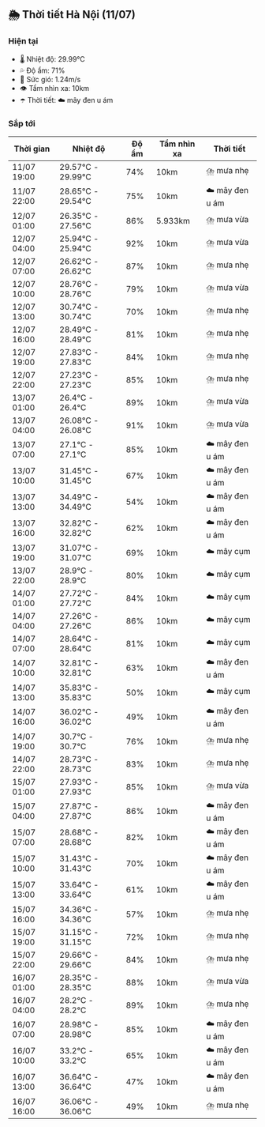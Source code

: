 ## 🌦️ Thời tiết Hà Nội (11/07)

### Hiện tại

- 🌡️ Nhiệt độ: 29.99℃
- 💦 Độ ẩm: 71%
- 💨 Sức gió: 1.24m/s
- 👁️ Tầm nhìn xa: 10km
- ☂️ Thời tiết: ☁️ mây đen u ám

### Sắp tới

| Thời gian | Nhiệt độ | Độ ẩm | Tầm nhìn xa | Thời tiết |
| --- | --- | --- | --- | --- |
| 11/07 19:00 | 29.57℃ - 29.99℃ | 74% | 10km | ⛈️ mưa nhẹ |
| 11/07 22:00 | 28.65℃ - 29.54℃ | 75% | 10km | ☁️ mây đen u ám |
| 12/07 01:00 | 26.35℃ - 27.56℃ | 86% | 5.933km | ⛈️ mưa vừa |
| 12/07 04:00 | 25.94℃ - 25.94℃ | 92% | 10km | ⛈️ mưa vừa |
| 12/07 07:00 | 26.62℃ - 26.62℃ | 87% | 10km | ⛈️ mưa nhẹ |
| 12/07 10:00 | 28.76℃ - 28.76℃ | 79% | 10km | ⛈️ mưa vừa |
| 12/07 13:00 | 30.74℃ - 30.74℃ | 70% | 10km | ⛈️ mưa nhẹ |
| 12/07 16:00 | 28.49℃ - 28.49℃ | 81% | 10km | ⛈️ mưa nhẹ |
| 12/07 19:00 | 27.83℃ - 27.83℃ | 84% | 10km | ⛈️ mưa nhẹ |
| 12/07 22:00 | 27.23℃ - 27.23℃ | 85% | 10km | ⛈️ mưa nhẹ |
| 13/07 01:00 | 26.4℃ - 26.4℃ | 89% | 10km | ⛈️ mưa vừa |
| 13/07 04:00 | 26.08℃ - 26.08℃ | 91% | 10km | ⛈️ mưa vừa |
| 13/07 07:00 | 27.1℃ - 27.1℃ | 85% | 10km | ☁️ mây đen u ám |
| 13/07 10:00 | 31.45℃ - 31.45℃ | 67% | 10km | ☁️ mây đen u ám |
| 13/07 13:00 | 34.49℃ - 34.49℃ | 54% | 10km | ☁️ mây đen u ám |
| 13/07 16:00 | 32.82℃ - 32.82℃ | 62% | 10km | ☁️ mây đen u ám |
| 13/07 19:00 | 31.07℃ - 31.07℃ | 69% | 10km | ☁️ mây cụm |
| 13/07 22:00 | 28.9℃ - 28.9℃ | 80% | 10km | ☁️ mây cụm |
| 14/07 01:00 | 27.72℃ - 27.72℃ | 84% | 10km | ☁️ mây cụm |
| 14/07 04:00 | 27.26℃ - 27.26℃ | 86% | 10km | ☁️ mây cụm |
| 14/07 07:00 | 28.64℃ - 28.64℃ | 81% | 10km | ☁️ mây cụm |
| 14/07 10:00 | 32.81℃ - 32.81℃ | 63% | 10km | ☁️ mây đen u ám |
| 14/07 13:00 | 35.83℃ - 35.83℃ | 50% | 10km | ☁️ mây cụm |
| 14/07 16:00 | 36.02℃ - 36.02℃ | 49% | 10km | ☁️ mây đen u ám |
| 14/07 19:00 | 30.7℃ - 30.7℃ | 76% | 10km | ⛈️ mưa nhẹ |
| 14/07 22:00 | 28.73℃ - 28.73℃ | 83% | 10km | ⛈️ mưa nhẹ |
| 15/07 01:00 | 27.93℃ - 27.93℃ | 85% | 10km | ⛈️ mưa vừa |
| 15/07 04:00 | 27.87℃ - 27.87℃ | 86% | 10km | ☁️ mây đen u ám |
| 15/07 07:00 | 28.68℃ - 28.68℃ | 82% | 10km | ☁️ mây đen u ám |
| 15/07 10:00 | 31.43℃ - 31.43℃ | 70% | 10km | ☁️ mây đen u ám |
| 15/07 13:00 | 33.64℃ - 33.64℃ | 61% | 10km | ☁️ mây đen u ám |
| 15/07 16:00 | 34.36℃ - 34.36℃ | 57% | 10km | ⛈️ mưa nhẹ |
| 15/07 19:00 | 31.15℃ - 31.15℃ | 72% | 10km | ⛈️ mưa nhẹ |
| 15/07 22:00 | 29.66℃ - 29.66℃ | 84% | 10km | ⛈️ mưa nhẹ |
| 16/07 01:00 | 28.35℃ - 28.35℃ | 88% | 10km | ⛈️ mưa vừa |
| 16/07 04:00 | 28.2℃ - 28.2℃ | 89% | 10km | ⛈️ mưa nhẹ |
| 16/07 07:00 | 28.98℃ - 28.98℃ | 85% | 10km | ☁️ mây đen u ám |
| 16/07 10:00 | 33.2℃ - 33.2℃ | 65% | 10km | ☁️ mây đen u ám |
| 16/07 13:00 | 36.64℃ - 36.64℃ | 47% | 10km | ☁️ mây đen u ám |
| 16/07 16:00 | 36.06℃ - 36.06℃ | 49% | 10km | ⛈️ mưa nhẹ |
